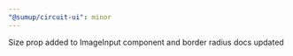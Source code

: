 ```yaml
---
"@sumup/circuit-ui": minor
---
```


Size prop added to ImageInput component and border radius docs updated
